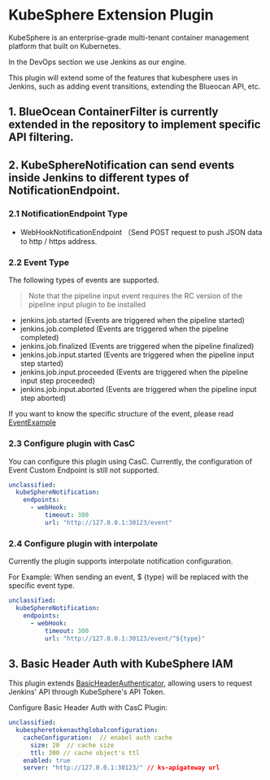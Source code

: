 # KubeSphere Extension Plugin


KubeSphere is an enterprise-grade multi-tenant container management platform that built on Kubernetes.

In the DevOps section we use Jenkins as our engine.

This plugin will extend some of the features that kubesphere uses in Jenkins, such as adding event transitions, extending the Blueocan API, etc.


## 1. BlueOcean ContainerFilter is currently extended in the repository to implement specific API filtering.

## 2. KubeSphereNotification can send events inside Jenkins to different types of NotificationEndpoint.

### 2.1 NotificationEndpoint Type

- WebHookNotificationEndpoint （Send POST request to push JSON data to http / https address.

### 2.2 Event Type

The following types of events are supported.

> Note that the pipeline input event requires the RC version of the pipeline input plugin to be installed

- jenkins.job.started (Events are triggered when the pipeline started)
- jenkins.job.completed (Events are triggered when the pipeline completed)
- jenkins.job.finalized (Events are triggered when the pipeline finalized)
- jenkins.job.input.started (Events are triggered when the pipeline input step started)
- jenkins.job.input.proceeded (Events are triggered when the pipeline input step proceeded)
- jenkins.job.input.aborted (Events are triggered when the pipeline input step aborted)

If you want to know the specific structure of the event, please read [EventExample](EventExample.md)

### 2.3 Configure plugin with CasC

You can configure this plugin using CasC.
Currently, the configuration of Event Custom Endpoint is still not supported.

```yaml
unclassified:
  kubeSphereNotification:
    endpoints:
      - webHook:
          timeout: 300
          url: "http://127.0.0.1:30123/event"
```

### 2.4 Configure plugin with interpolate

Currently the plugin supports interpolate notification configuration.

For Example:
When sending an event, $ {type} will be replaced with the specific event type.
```yaml
unclassified:
  kubeSphereNotification:
    endpoints:
      - webHook:
          timeout: 300
          url: "http://127.0.0.1:30123/event/^${type}"
```

## 3. Basic Header Auth with KubeSphere IAM

This plugin extends [BasicHeaderAuthenticator](https://javadoc.jenkins.io/jenkins/security/BasicHeaderAuthenticator.html), 
allowing users to request Jenkins' API through KubeSphere's API Token.


Configure Basic Header Auth with CasC Plugin:

```yaml
unclassified:
  kubespheretokenauthglobalconfiguration:
    cacheConfiguration:  // enabel auth cache
      size: 20  // cache size
      ttl: 300 // cache object's ttl
    enabled: true 
    server: "http://127.0.0.1:30123/" // ks-apigateway url
```